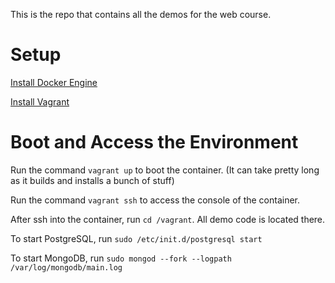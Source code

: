 This is the repo that contains all the demos for the web course.

# Setup

[Install Docker Engine](https://docs.docker.com/engine/install/)

[Install Vagrant](https://developer.hashicorp.com/vagrant/install)

# Boot and Access the Environment

Run the command `vagrant up` to boot the container. (It can take pretty long as it builds and installs a bunch of stuff)

Run the command `vagrant ssh` to access the console of the container.

After ssh into the container, run `cd /vagrant`. All demo code is located there.

To start PostgreSQL, run `sudo /etc/init.d/postgresql start`

To start MongoDB, run `sudo mongod --fork --logpath /var/log/mongodb/main.log`